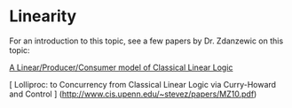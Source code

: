 # Linearity

For an introduction to this topic, see a few papers by Dr. Zdanzewic on this topic:


[ A Linear/Producer/Consumer model of Classical Linear Logic ](http://www.cis.upenn.edu/~stevez/papers/PZ14tr.pdf)


[ Lolliproc: to Concurrency from Classical Linear Logic via Curry-Howard and Control ] (http://www.cis.upenn.edu/~stevez/papers/MZ10.pdf)
